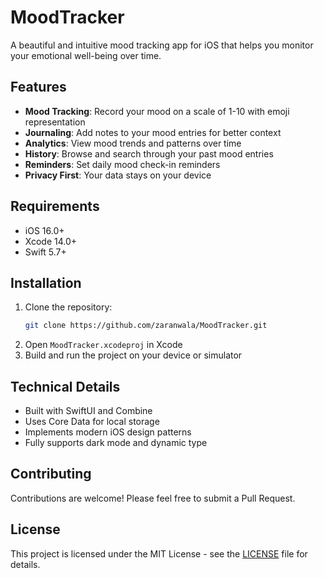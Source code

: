 # MoodTracker

A beautiful and intuitive mood tracking app for iOS that helps you monitor your emotional well-being over time.

## Features

- **Mood Tracking**: Record your mood on a scale of 1-10 with emoji representation
- **Journaling**: Add notes to your mood entries for better context
- **Analytics**: View mood trends and patterns over time
- **History**: Browse and search through your past mood entries
- **Reminders**: Set daily mood check-in reminders
- **Privacy First**: Your data stays on your device

## Requirements

- iOS 16.0+
- Xcode 14.0+
- Swift 5.7+

## Installation

1. Clone the repository:
   ```bash
   git clone https://github.com/zaranwala/MoodTracker.git
   ```
2. Open `MoodTracker.xcodeproj` in Xcode
3. Build and run the project on your device or simulator

## Technical Details

- Built with SwiftUI and Combine
- Uses Core Data for local storage
- Implements modern iOS design patterns
- Fully supports dark mode and dynamic type

## Contributing

Contributions are welcome! Please feel free to submit a Pull Request.

## License

This project is licensed under the MIT License - see the [LICENSE](LICENSE) file for details.
